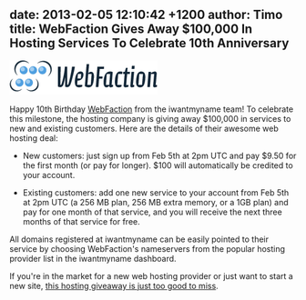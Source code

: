 date: 2013-02-05 12:10:42 +1200
author: Timo
title: WebFaction Gives Away $100,000 In Hosting Services To Celebrate 10th Anniversary
----

[![webfaction-logo-tr.png](/media/2013-02-05-webfaction-logo-tr.png)](http://www.webfaction.com/signup?affiliate=ideegeo)

Happy 10th Birthday [WebFaction](http://www.webfaction.com/signup?affiliate=ideegeo) from the iwantmyname team! To celebrate this milestone, the hosting company is giving away $100,000 in services to new and existing customers. Here are the details of their awesome web hosting deal:

- New customers: just sign up from Feb 5th at 2pm UTC and pay $9.50 for the first month (or pay for longer). $100 will automatically be credited to your account.

- Existing customers: add one new service to your account from Feb 5th at 2pm UTC (a 256 MB plan, 256 MB extra memory, or a 1GB plan) and pay for one month of that service, and you will receive the next three months of that service for free.

All domains registered at iwantmyname can be easily pointed to their service by choosing WebFaction's nameservers from the popular hosting provider list in the iwantmyname dashboard.

If you're in the market for a new web hosting provider or just want to start a new site, [this hosting giveaway is just too good to miss](http://www.webfaction.com/signup?affiliate=ideegeo).
